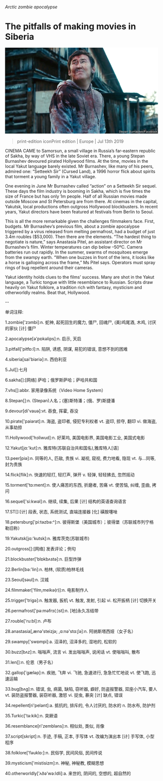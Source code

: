 ###### Arctic zombie apocalypse

# The pitfalls of making movies in Siberia 

![image](images/20190713_EUP001_0.jpg) 

> print-edition iconPrint edition | Europe | Jul 13th 2019 

CINEMA CAME to Samorsun, a small village in Russia’s far-eastern republic of Sakha, by way of VHS in the late Soviet era. There, a young Stepan Burnashev devoured pirated Hollywood films. At the time, movies in the local Yakut language barely existed. Mr Burnashev, like many of his peers, admired one: “Setteekh Sir” (Cursed Land), a 1996 horror flick about spirits that torment a young family in a Yakut village. 

One evening in June Mr Burnashev called “action” on a Setteekh Sir sequel. These days the film industry is booming in Sakha, which is five times the size of France but has only 1m people. Half of all Russian movies made outside Moscow and St Petersburg are from there. At cinemas in the capital, Yakutsk, local productions often outgross Hollywood blockbusters. In recent years, Yakut directors have been featured at festivals from Berlin to Seoul. 

This is all the more remarkable given the challenges filmmakers face. First, budgets. Mr Burnashev’s previous film, about a zombie apocalypse triggered by a virus released from melting permafrost, had a budget of just 3.4m roubles ($53,000). Then there are the elements. “The hardest thing to negotiate is nature,” says Anastasia Pitel, an assistant director on Mr Burnashev’s film. Winter temperatures can dip below –50ºC. Camera batteries run out rapidly. In the summer, swarms of mosquitoes emerge from the swampy earth. “When one buzzes in front of the lens, it looks like a horse is galloping across the frame,” Ms Pitel says. Operators must spray rings of bug repellent around their cameras. 

Yakut identity holds clues to the films’ success. Many are shot in the Yakut language, a Turkic tongue with little resemblance to Russian. Scripts draw heavily on Yakut folklore, a tradition rich with fantasy, mysticism and otherworldly realms. Beat that, Hollywood. 

-- 

 单词注释:

1.zombie['zɔmbi]:n. 蛇神, 起死回生的魔力, 僵尸, 回魂尸, (美)鸡尾酒, 木鸡, 讨厌的家伙 [计] 僵尸 

2.apocalypse[ә'pɒkәlips]:n. 启示, 天启 

3.pitfall['pitfɒ:l]:n. 陷阱, 诱惑, 阴谋, 易犯的错误, 意想不到的困难 

4.siberia[sai'biәriә]:n. 西伯利亚 

5.Jul[]:七月 

6.sakha[]:[网络] 萨哈；俄罗斯萨哈；萨哈共和国 

7.vhs[]:abbr. 家用录像系统（Video Home System） 

8.Stepan[]:n. (Stepan)人名；(塞)斯特潘；(俄、罗)斯捷潘 

9.devour[di'vauә]:vt. 吞食, 挥霍, 吞没 

10.pirate['paiәrәt]:n. 海盗, 盗印者, 侵犯专利权者 vt. 盗印, 掠夺, 翻印 vi. 做海盗, 从事劫掠 

11.Hollywood['hɔliwud]:n. 好莱坞, 美国电影界, 美国电影工业, 美国式电影 

12.Yakut[jɑ:'kut]:n. 雅库特(苏联自治共和国名),雅库特人[语] 

13.peer[piә]:n. 同等的人, 匹敌, 贵族 vi. 凝视, 窥视, 费力地看, 隐现 vt. 与...同等, 封为贵族 

14.flick[flik]:n. 快速的轻打, 轻打声, 弹开 v. 轻弹, 轻轻拂去, 忽然摇动 

15.torment['tɒ:ment]:n. 使人痛苦的东西, 折磨者, 苦痛 vt. 使苦恼, 纠缠, 歪曲, 拷问 

16.sequel['si:kwәl]:n. 继续, 续集, 后果 [计] 结构的英语查询语言 

17.ST[]:[计] 段表, 状态, 系统测试, 直端连接器 [化] 磺胺噻唑 

18.petersburg['pi:tәzbә:^]:n. 彼得斯堡（美国城市）；彼得堡（苏联城市列宁格勒旧称） 

19.Yakutsk[jɑ:'kutsk]:n. 雅库茨克(苏联城市) 

20.outgross[]:[网络] 发表评论；例句 

21.blockbuster['blɒkbʌstә]:n. 巨型炸弹 

22.Berlin[bә:'lin]:n. 柏林, (软质)柏林毛线 

23.Seoul[sәul]:n. 汉城 

24.filmmaker['film,meikә(r)]:n. 电影制作人 

25.trigger['trigә]:n. 触发器, 扳机 vt. 触发, 发射, 引起 vi. 松开扳柄 [计] 切换开关 

26.permafrost['pә:mәfrɔ(:)st]:n. [地]永久冻结带 

27.rouble['ru:bl]:n. 卢布 

28.anastasia[,ænə'steizjə; ,ɑ:nə'stɑ:ʃə]:n. 阿纳斯塔西娅（女子名） 

29.swampy['swɒmpi]:a. 沼泽的, 沼泽多的, 湿地的, 松软的 

30.buzz[bʌz]:n. 嗡嗡声, 流言 vi. 发出嗡嗡声, 说闲话 vt. 使嗡嗡叫, 散布 

31.len[]:n. 伦恩（男子名） 

32.gallop['gælәp]:n. 疾驰, 飞奔 vi. 飞驰, 急速进行, 急急忙忙地说 vt. 使飞跑, 迅速运输 

33.bug[bʌg]:n. 错误, 虫, 病菌, 缺陷, 窃听器, 癖好, 防盗报警器, 双座小汽车, 要人 vt. 装防盗报警器, 装窃听器, 激怒 vi. 捉虫, 暴突 [计] 缺点, 错误 

34.repellent[ri'pelәnt]:a. 抵抗的, 排斥的, 令人讨厌的, 防水的 n. 防水布, 防护剂 

35.Turkic['tә:kik]:n. 突厥语 

36.resemblance[ri'zemblәns]:n. 相似处, 类似, 肖像 

37.script[skript]:n. 手迹, 手稿, 正本, 手写体 vt. 改编为演出本 [计] 手写体, 小型程序 

38.folklore['fәuklɒ:]:n. 民俗学, 民间风俗, 民间传说 

39.mysticism['mistisizm]:n. 神秘, 神秘教, 模糊思想 

40.otherworldly['ʌðә'wә:ldli]:a. 来世的, 阴间的, 空想的, 超自然的 

